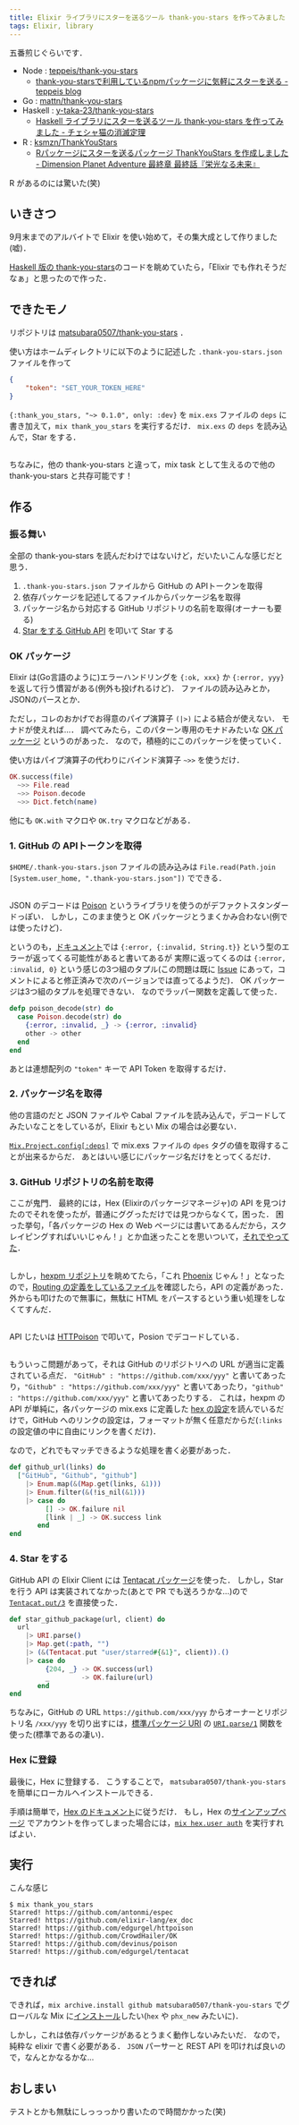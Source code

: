 ```yaml
---
title: Elixir ライブラリにスターを送るツール thank-you-stars を作ってみました
tags: Elixir, library
---
```


五番煎じぐらいです．

- Node : [teppeis/thank-you-stars](https://github.com/teppeis/thank-you-stars)
    - [thank-you-starsで利用しているnpmパッケージに気軽にスターを送る - teppeis blog](http://teppeis.hatenablog.com/entry/2017/08/thank-you-stars)
- Go : [mattn/thank-you-stars](https://github.com/mattn/thank-you-stars)
- Haskell : [y-taka-23/thank-you-stars](https://github.com/y-taka-23/thank-you-stars)
    - [Haskell ライブラリにスターを送るツール thank-you-stars を作ってみました - チェシャ猫の消滅定理](http://ccvanishing.hateblo.jp/entry/2017/09/14/150435)
- R : [ksmzn/ThankYouStars](https://github.com/ksmzn/ThankYouStars)
    - [Rパッケージにスターを送るパッケージ ThankYouStars を作成しました - Dimension Planet Adventure 最終章 最終話『栄光なる未来』](http://ksmzn.hatenablog.com/entry/thank-you-stars)

R があるのには驚いた(笑)

## いきさつ

9月末までのアルバイトで Elixir を使い始めて，その集大成として作りました(嘘)．

[Haskell 版の thank-you-stars](https://github.com/y-taka-23/thank-you-stars)のコードを眺めていたら，「Elixir でも作れそうだなぁ」と思ったので作った．

## できたモノ

リポジトリは [matsubara0507/thank-you-stars](https://github.com/matsubara0507/thank-you-stars) ．

使い方はホームディレクトリに以下のように記述した `.thank-you-stars.json` ファイルを作って

```JSON
{
    "token": "SET_YOUR_TOKEN_HERE"
}
```

`{:thank_you_stars, "~> 0.1.0", only: :dev}` を `mix.exs` ファイルの `deps` に書き加えて，`mix thank_you_stars` を実行するだけ．
`mix.exs` の `deps` を読み込んで，Star をする．

##

ちなみに，他の thank-you-stars と違って，mix task として生えるので他の  thank-you-stars と共存可能です！

## 作る

### 振る舞い

全部の thank-you-stars を読んだわけではないけど，だいたいこんな感じだと思う．

1. `.thank-you-stars.json` ファイルから GitHub の APIトークンを取得
2. 依存パッケージを記述してるファイルからパッケージ名を取得
3. パッケージ名から対応する GitHub リポジトリの名前を取得(オーナーも要る)
4. [Star をする GitHub API](https://developer.github.com/v3/activity/starring/#star-a-repository) を叩いて Star する

### OK パッケージ

Elixir は(Go言語のように)エラーハンドリングを `{:ok, xxx}` か `{:error, yyy}` を返して行う慣習がある(例外も投げれるけど)．
ファイルの読み込みとか，JSONのパースとか．

ただし，コレのおかげでお得意のパイプ演算子 `(|>)` による結合が使えない．
モナドが使えれば...．
調べてみたら，このパターン専用のモナドみたいな [OK パッケージ](https://github.com/CrowdHailer/OK) というのがあった．
なので，積極的にこのパッケージを使っていく．

使い方はパイプ演算子の代わりにバインド演算子 `~>>` を使うだけ．

```Elixir
OK.success(file)
  ~>> File.read
  ~>> Poison.decode
  ~>> Dict.fetch(name)
```

他にも `OK.with` マクロや `OK.try` マクロなどがある．

### 1. GitHub の APIトークンを取得

`$HOME/.thank-you-stars.json` ファイルの読み込みは `File.read(Path.join [System.user_home, ".thank-you-stars.json"])` でできる．

##

JSON のデコードは [Poison](https://github.com/devinus/poison) というライブラリを使うのがデファクトスタンダードっぽい．
しかし，このまま使うと OK パッケージとうまくかみ合わない(例では使ったけど)．

というのも，[ドキュメント](https://hexdocs.pm/poison/Poison.html#decode/2)では `{:error, {:invalid, String.t}}` という型のエラーが返ってくる可能性があると書いてあるが
実際に返ってくるのは `{:error, :invalid, 0}` という感じの3つ組のタプル(この問題は既に [Issue](https://github.com/devinus/poison/issues/122) にあって，コメントによると修正済みで次のバージョンでは直ってるようだ)．
OK パッケージは3つ組のタプルを処理できない．
なのでラッパー関数を定義して使った．

```Elixir
defp poison_decode(str) do
  case Poison.decode(str) do
    {:error, :invalid, _} -> {:error, :invalid}
    other -> other
  end
end
```

あとは連想配列の `"token"` キーで API Token を取得するだけ．

### 2. パッケージ名を取得

他の言語のだと JSON ファイルや Cabal ファイルを読み込んで，デコードしてみたいなことをしているが，Elixir もとい Mix の場合は必要ない．

[`Mix.Project.config[:deps]`](https://hexdocs.pm/mix/Mix.Project.html#config/0) で mix.exs ファイルの `dpes` タグの値を取得することが出来るからだ．
あとはいい感じにパッケージ名だけをとってくるだけ．

### 3. GitHub リポジトリの名前を取得

ここが鬼門．
最終的には，Hex (Elixirのパッケージマネージャ)の API を見つけたのでそれを使ったが，普通にググっただけでは見つからなくて，困った．
困った挙句，「各パッケージの Hex の Web ページには書いてあるんだから，スクレイピングすればいいじゃん！」とか血迷ったことを思いついて，[それでやってた](https://github.com/matsubara0507/thank-you-stars/commit/e16f4e78ec9b76487ebc638d8100c80bbe88f450)．

##

しかし，[hexpm リポジトリ](https://github.com/hexpm/hexpm)を眺めてたら，「これ [Phoenix](http://phoenixframework.org/) じゃん！」となったので，[Routing の定義をしているファイル](https://github.com/hexpm/hexpm/blob/78784acfb436f1f0af8f987e26d05e28ba0a97e9/lib/hexpm/web/router.ex)を確認したら，API の定義があった．
外からも叩けたので無事に，無駄に HTML をパースするという重い処理をしなくてすんだ．

##

API じたいは [HTTPoison](https://github.com/edgurgel/httpoison) で叩いて，Posion でデコードしている．

##

もういっこ問題があって，それは GitHub のリポジトリへの URL が適当に定義されている点だ．
`"GitHub" : "https://github.com/xxx/yyy"` と書いてあったり，`"Github" : "https://github.com/xxx/yyy"` と書いてあったり，`"github" : "https://github.com/xxx/yyy"` と書いてあったりする．
これは，hexpm の API が単純に，各パッケージの mix.exs に定義した [hex の設定](https://hex.pm/docs/publish)を読んでいるだけで，GitHub へのリンクの設定は，フォーマットが無く任意だからだ(`:links` の設定値の中に自由にリンクを書くだけ)．

なので，どれでもマッチできるような処理を書く必要があった．

```Elixir
def github_url(links) do
  ["GitHub", "Github", "github"]
    |> Enum.map(&(Map.get(links, &1)))
    |> Enum.filter(&(!is_nil(&1)))
    |> case do
         [] -> OK.failure nil
         [link | _] -> OK.success link
       end
end
```

### 4. Star をする

GitHub API の Elixir Client には [Tentacat パッケージ](https://github.com/edgurgel/tentacat)を使った．
しかし，Star を行う API は実装されてなかった(あとで PR でも送ろうかな...)ので [`Tentacat.put/3`](https://hexdocs.pm/tentacat/Tentacat.html#put/3) を直接使った．

```Elixir
def star_github_package(url, client) do
  url
    |> URI.parse()
    |> Map.get(:path, "")
    |> (&(Tentacat.put "user/starred#{&1}", client)).()
    |> case do
         {204, _} -> OK.success(url)
         _        -> OK.failure(url)
       end
end
```

ちなみに，GitHub の URL `https://github.com/xxx/yyy` からオーナーとリポジトリ名 `/xxx/yyy` を切り出すには，[標準パッケージ URI](https://hexdocs.pm/elixir/URI.html) の [`URI.parse/1`](https://hexdocs.pm/elixir/URI.html#parse/1) 関数を使った(標準であるの凄い)．

### Hex に登録

最後に，Hex に登録する．
こうすることで， `matsubara0507/thank-you-stars` を簡単にローカルへインストールできる．

手順は簡単で，[Hex のドキュメント](https://hex.pm/docs/publish)に従うだけ．
もし，Hex の[サインアップページ](https://hex.pm/signup) でアカウントを作ってしまった場合には，[`mix hex.user auth`](https://github.com/hexpm/hex/blob/7cd5440a5497ad84dcc08a3bc0b7eb2d97bc65fc/lib/mix/tasks/hex.user.ex#L79) を実行すればよい．

## 実行

こんな感じ

```shell
$ mix thank_you_stars
Starred! https://github.com/antonmi/espec
Starred! https://github.com/elixir-lang/ex_doc
Starred! https://github.com/edgurgel/httpoison
Starred! https://github.com/CrowdHailer/OK
Starred! https://github.com/devinus/poison
Starred! https://github.com/edgurgel/tentacat
```

## できれば

できれば，`mix archive.install github matsubara0507/thank-you-stars` でグローバルな Mix に[インストール](https://hexdocs.pm/mix/Mix.Tasks.Archive.Install.html)したい(`hex` や `phx_new` みたいに)．

しかし，これは依存パッケージがあるとうまく動作しないみたいだ．
なので，純粋な elixir で書く必要がある．
`JSON` パーサーと REST API を叩ければ良いので，なんとかなるかな...

## おしまい

テストとかも無駄にしっっっかり書いたので時間かかった(笑)
